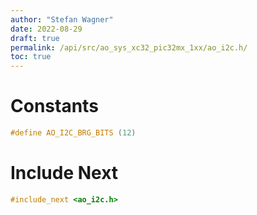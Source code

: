 ```yaml
---
author: "Stefan Wagner"
date: 2022-08-29
draft: true
permalink: /api/src/ao_sys_xc32_pic32mx_1xx/ao_i2c.h/
toc: true
---
```


# Constants

```c
#define AO_I2C_BRG_BITS (12)
```

# Include Next

```c
#include_next <ao_i2c.h>
```
